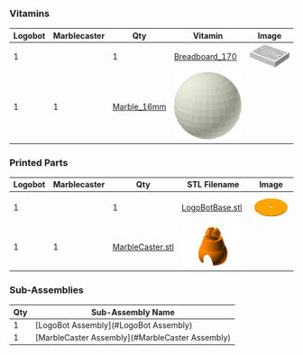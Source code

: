 ### Vitamins

Logobot | Marblecaster |  Qty | Vitamin | Image 
--- | --- |  --- | --- | ---
 1|  |  1  | [Breadboard_170](../vitamins/Breadboard.scad) | ![](../vitamins/views/Breadboard_170.png)
  | 1|  1  | [Marble_16mm](../vitamins/Marble.scad) | ![](../vitamins/views/Marble_16mm.png)

### Printed Parts

Logobot | Marblecaster |  Qty | STL Filename | Image
--- | --- |  --- | --- | ---
 1|  |  1  | [LogoBotBase.stl](../stl/LogoBotBase.stl) | ![](../images/LogoBotBase_STL.png)
  | 1|  1  | [MarbleCaster.stl](../stl/MarbleCaster.stl) | ![](../images/MarbleCaster_STL.png)

### Sub-Assemblies

Qty | Sub-Assembly Name
--- | ---
  1 | [LogoBot Assembly](#LogoBot Assembly)
  1 | [MarbleCaster Assembly](#MarbleCaster Assembly)
